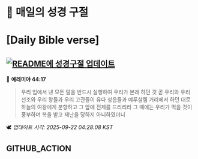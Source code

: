 # 🙏 매일의 성경 구절
# [Daily Bible verse]
## [![README에 성경구절 업데이트](https://github.com/DONGSUKA/first_test/actions/workflows/update-readme-bible.yml/badge.svg)](https://github.com/DONGSUKA/first_test/actions/workflows/update-readme-bible.yml)
<!-- START_BIBLE_VERSE -->
📖 **예레미야 44:17**
> 우리 입에서 낸 모든 말을 반드시 실행하여 우리가 본래 하던 것 곧 우리와 우리 선조와 우리 왕들과 우리 고관들이 유다 성읍들과 예루살렘 거리에서 하던 대로 하늘의 여왕에게 분향하고 그 앞에 전제를 드리리라 그 때에는 우리가 먹을 것이 풍부하며 복을 받고 재난을 당하지 아니하였더니

🕊️ _업데이트 시각: 2025-09-22 04:28:08 KST_
  <!-- END_BIBLE_VERSE -->
## GITHUB_ACTION

